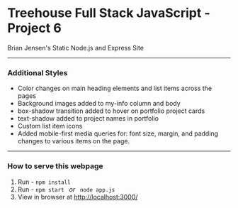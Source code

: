 # Treehouse Full Stack JavaScript - Project 6

Brian Jensen's Static Node.js and Express Site

---

### Additional Styles
* Color changes on main heading elements and list items across the pages
* Background images added to my-info column and body
* box-shadow transition added to hover on portfolio project cards
* text-shadow added to project names in portfolio
* Custom list item icons
* Added mobile-first media queries for: font size, margin, and padding changes to various items on the page.

---
### How to serve this webpage

1. Run - `npm install`
2. Run - `npm start ` _or_ ` node app.js`
3. View in browser at [http://localhost:3000/](http://localhost:3000/)